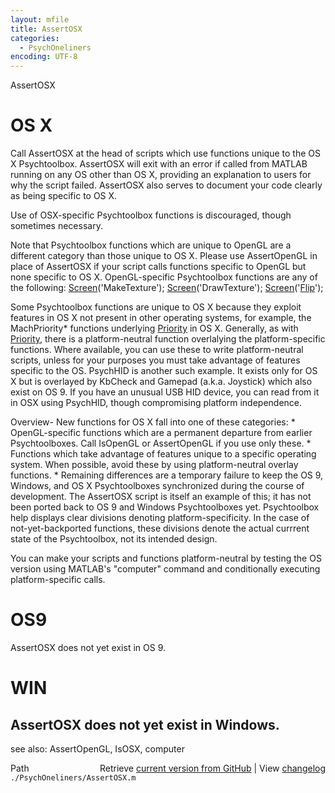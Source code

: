 ```yaml
---
layout: mfile
title: AssertOSX
categories:
  - PsychOneliners
encoding: UTF-8
---
```


AssertOSX

# OS X

Call AssertOSX at the head of scripts which use functions unique to the
OS X Psychtoolbox.  AssertOSX will exit with an error if called from
MATLAB running on any OS other than OS X, providing an explanation to
users for why the script failed.  AssertOSX also serves to document your
code clearly as being specific to OS X.

Use of OSX-specific Psychtoolbox functions is discouraged, though
sometimes necessary.

Note that Psychtoolbox functions which are unique to OpenGL are a
different category than those unique to OS X.  Please use AssertOpenGL in
place of AssertOSX if your script calls functions specific to OpenGL but
none specific to OS X. OpenGL-specific Psychtoolbox functions are any
of the following:
      [Screen](/docs/Screen)('MakeTexture');
      [Screen](/docs/Screen)('DrawTexture');
      [Screen](/docs/Screen)('[Flip](/docs/Flip)');

Some Psychtoolbox functions are unique to OS X because they exploit
features in OS X not present in other operating systems, for example,
the MachPriority\* functions underlying [Priority](/docs/Priority) in OS X. Generally, as
with [Priority](/docs/Priority), there is a platform-neutral function overlalying the
platform-specific functions.  Where available, you can use these to write
platform-neutral scripts, unless for your purposes you must take
advantage of features specific to the OS.  PsychHID is another such
example.  It exists only for OS X but is overlayed by KbCheck and Gamepad
(a.k.a. Joystick) which also exist on OS 9.  If you have an unusual USB
HID device, you can read from it in OSX using PsychHID, though compromising
platform independence.

Overview- New functions for OS X fall into one of these categories:
 \* OpenGL-specific functions which are a permanent departure from earlier
  Psychtoolboxes.  Call IsOpenGL or AssertOpenGL if you use only these.
 \* Functions which take advantage of features unique to a specific
 operating system.  When possible, avoid these by using platform-neutral
  overlay functions.
 \* Remaining differences are a temporary failure to keep the OS 9,
 Windows, and OS X Psychtoolboxes synchronized during the course of
 development. The AssertOSX script is itself an example of this; it has
 not been ported back to OS 9 and Windows Psychtoolboxes yet.
 Psychtoolbox help displays clear divisions denoting
 platform-specificity.  In the case of not-yet-backported functions, these
 divisions denote the actual currrent state of the Psychtoolbox, not its
 intended design.

 You can make your scripts and functions platform-neutral by testing the
 OS version using MATLAB's "computer" command and conditionally executing
 platform-specific calls.

# OS9

AssertOSX does not yet exist in OS 9.

# WIN

AssertOSX does not yet exist in Windows.
----

see also: AssertOpenGL, IsOSX, computer


<div class="code_header" style="text-align:right;">
  <span style="float:left;">Path&nbsp;&nbsp;</span> <span class="counter">Retrieve <a href=
  "https://raw.github.com/Psychtoolbox-3/Psychtoolbox-3/beta/./PsychOneliners/AssertOSX.m">current version from GitHub</a> | View <a href=
  "https://github.com/Psychtoolbox-3/Psychtoolbox-3/commits/beta/./PsychOneliners/AssertOSX.m">changelog</a></span>
</div>
<div class="code">
  <code>./PsychOneliners/AssertOSX.m</code>
</div>

